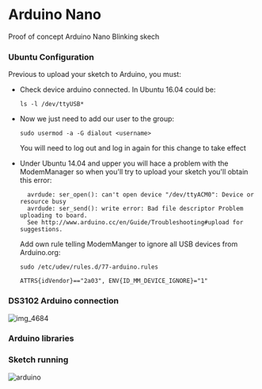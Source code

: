 # Arduino Nano
Proof of concept Arduino Nano Blinking skech

### Ubuntu Configuration

Previous to upload your sketch to Arduino, you must:

* Check device arduino connected. In Ubuntu 16.04 could be:
    ```
    ls -l /dev/ttyUSB*
    ```
* Now we just need to add our user to the group:
    ```
    sudo usermod -a -G dialout <username>
    ```    
  You will need to log out and log in again for this change to take effect    
* Under Ubuntu 14.04 and upper you will hace a problem with the ModemManager so when you'll try to upload your sketch you'll obtain this error:
  ```
    avrdude: ser_open(): can't open device "/dev/ttyACM0": Device or resource busy 
    avrdude: ser_send(): write error: Bad file descriptor Problem uploading to board. 
    See http://www.arduino.cc/en/Guide/Troubleshooting#upload for suggestions.
  ```
 
  Add own rule telling ModemManger to ignore all USB devices from Arduino.org:
    ```
    sudo /etc/udev/rules.d/77-arduino.rules
    
    ATTRS{idVendor}=="2a03", ENV{ID_MM_DEVICE_IGNORE}="1"
    ```

### DS3102 Arduino connection
![img_4684](https://user-images.githubusercontent.com/1216181/37168440-2d5aaafc-2305-11e8-8601-32ad7194a103.JPG)

### Arduino libraries

### Sketch running
![arduino](https://user-images.githubusercontent.com/1216181/37168150-3e85bc3c-2304-11e8-825d-fd23f2702649.png)
